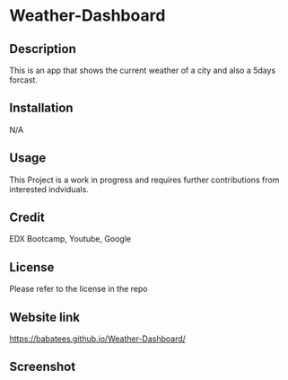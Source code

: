 # Weather-Dashboard

## Description
This is an app that shows the current weather of a city and also a 5days forcast.

## Installation
N/A

## Usage
This Project is a work in progress and requires further contributions from interested indviduals.

## Credit
EDX Bootcamp, Youtube, Google

## License
Please refer to the license in the repo

## Website link
https://babatees.github.io/Weather-Dashboard/

## Screenshot